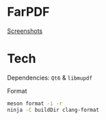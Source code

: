 # FarPDF

[Screenshots](https://gitlab.com/slbtty/far2/-/wikis/screenshots)

# Tech

Dependencies: `Qt6` & `libmupdf`

Format

```sh
meson format -i -r
ninja -C buildDir clang-format
```